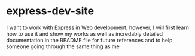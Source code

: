 # express-dev-site
I want to work with Express in Web development, however, I will first learn how to use it and show my works as well as incredably detailed documentation in the README file for future references and to help someone going through the same thing as me
